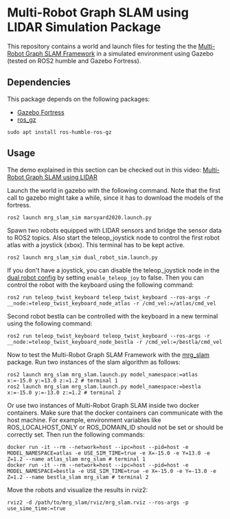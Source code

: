 # Multi-Robot Graph SLAM using LIDAR Simulation Package

This repository contains a world and launch files for testing the the [Multi-Robot Graph SLAM Framework](https://github.com/aserbremen/Multi-Robot-Graph-SLAM) in a simulated environment using Gazebo (tested on ROS2 humble and Gazebo Fortress).

## Dependencies

This package depends on the following packages:

- [Gazebo Fortress](https://gazebosim.org/docs/fortress/install)
- [ros_gz](https://github.com/gazebosim/ros_gz/tree/humble)

```
sudo apt install ros-humble-ros-gz
```

## Usage

The demo explained in this section can be checked out in this video: [Multi-Robot Graph SLAM using LIDAR](https://www.youtube.com/watch?v=wFmfrwv5CcU&ab_channel=AndreasSerov)

Launch the world in gazebo with the following command. Note that the first call to gazebo might take a while, since it has to download the models of the fortress.

```
ros2 launch mrg_slam_sim marsyard2020.launch.py
```

Spawn two robots equipped with LIDAR sensors and bridge the sensor data to ROS2 topics. Also start the teleop_joystick node to control the first robot atlas with a joystick (xbox). This terminal has to be kept active.

```
ros2 launch mrg_slam_sim dual_robot_sim.launch.py
```

If you don't have a joystick, you can disable the teleop_joystick node in the [dual robot config](config/dual_robot_sim.yaml) by setting `enable_teleop_joy` to false. Then you can control the robot with the keyboard using the following command:

```
ros2 run teleop_twist_keyboard teleop_twist_keyboard --ros-args -r __node:=teleop_twist_keyboard_node_atlas -r /cmd_vel:=/atlas/cmd_vel
```

Second robot bestla can be controlled with the keyboard in a new terminal using the following command:

```
ros2 run teleop_twist_keyboard teleop_twist_keyboard --ros-args -r __node:=teleop_twist_keyboard_node_bestla -r /cmd_vel:=/bestla/cmd_vel
``` 

Now to test the Multi-Robot Graph SLAM Framework with the [mrg_slam](https://github.com/aserbremen/mrg_slam) package. Run two instances of the slam algorithm as follows:

```
ros2 launch mrg_slam mrg_slam.launch.py model_namespace:=atlas x:=-15.0 y:=13.0 z:=1.2 # terminal 1
ros2 launch mrg_slam mrg_slam.launch.py model_namespace:=bestla x:=-15.0 y:=-13.0 z:=1.2 # terminal 2
```

Or use two instances of Multi-Robot Graph SLAM inside two docker containers. Make sure that the docker containers can communicate with the host machine. For example, environment variables like ROS_LOCALHOST_ONLY or ROS_DOMAIN_ID should not be set or should be correctly set. Then run the following commands:

``` 
docker run -it --rm --network=host --ipc=host --pid=host -e MODEL_NAMESPACE=atlas -e USE_SIM_TIME=true -e X=-15.0 -e Y=13.0 -e Z=1.2 --name atlas_slam mrg_slam # terminal 1
docker run -it --rm --network=host --ipc=host --pid=host -e MODEL_NAMESPACE=bestla -e USE_SIM_TIME=true -e X=-15.0 -e Y=-13.0 -e Z=1.2 --name bestla_slam mrg_slam # terminal 2
```

Move the robots and visualize the results in rviz2:

```
rviz2 -d /path/to/mrg_slam/rviz/mrg_slam.rviz --ros-args -p use_sime_time:=true
```
